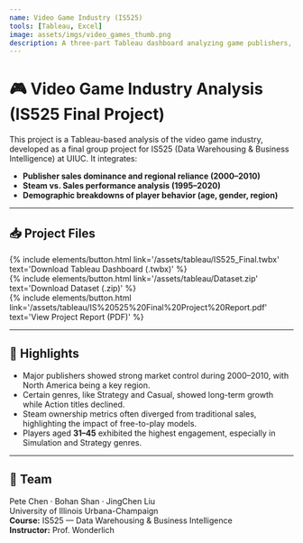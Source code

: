 ```yaml
---
name: Video Game Industry (IS525)
tools: [Tableau, Excel]
image: assets/imgs/video_games_thumb.png
description: A three-part Tableau dashboard analyzing game publishers, PC platform trends, and player demographics (1995–2020).
---
```


# 🎮 Video Game Industry Analysis (IS525 Final Project)

This project is a Tableau-based analysis of the video game industry, developed as a final group project for IS525 (Data Warehousing & Business Intelligence) at UIUC. It integrates:

- **Publisher sales dominance and regional reliance (2000–2010)**
- **Steam vs. Sales performance analysis (1995–2020)**
- **Demographic breakdowns of player behavior (age, gender, region)**

---

## 📥 Project Files

<div class="left">
  {% include elements/button.html link='/assets/tableau/IS525_Final.twbx' text='Download Tableau Dashboard (.twbx)' %}
</div>

<div class="right">
  {% include elements/button.html link='/assets/tableau/Dataset.zip' text='Download Dataset (.zip)' %}
</div>

<div class="center">
  {% include elements/button.html link='/assets/tableau/IS%20525%20Final%20Project%20Report.pdf' text='View Project Report (PDF)' %}
</div>

---

## 🧠 Highlights

- Major publishers showed strong market control during 2000–2010, with North America being a key region.
- Certain genres, like Strategy and Casual, showed long-term growth while Action titles declined.
- Steam ownership metrics often diverged from traditional sales, highlighting the impact of free-to-play models.
- Players aged **31–45** exhibited the highest engagement, especially in Simulation and Strategy genres.

---

## 👥 Team

Pete Chen · Bohan Shan · JingChen Liu  
University of Illinois Urbana-Champaign  
**Course:** IS525 — Data Warehousing & Business Intelligence  
**Instructor:** Prof. Wonderlich
